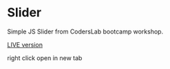 # Slider

Simple JS Slider from CodersLab bootcamp workshop.

<a href="http://www.lechcirmirakis.pl/JS%20-%20Workshops/1_Slider/" target="blank">LIVE version</a> 

right click open in new tab
